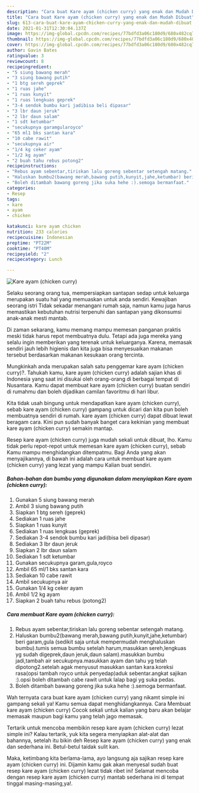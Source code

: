```yaml
---
description: "Cara buat Kare ayam (chicken curry) yang enak dan Mudah Dibuat"
title: "Cara buat Kare ayam (chicken curry) yang enak dan Mudah Dibuat"
slug: 613-cara-buat-kare-ayam-chicken-curry-yang-enak-dan-mudah-dibuat
date: 2021-01-31T12:30:04.137Z
image: https://img-global.cpcdn.com/recipes/77bdfd3a06c180d9/680x482cq70/kare-ayam-chicken-curry-foto-resep-utama.jpg
thumbnail: https://img-global.cpcdn.com/recipes/77bdfd3a06c180d9/680x482cq70/kare-ayam-chicken-curry-foto-resep-utama.jpg
cover: https://img-global.cpcdn.com/recipes/77bdfd3a06c180d9/680x482cq70/kare-ayam-chicken-curry-foto-resep-utama.jpg
author: Gavin Bates
ratingvalue: 3
reviewcount: 8
recipeingredient:
- "5 siung bawang merah"
- "3 siung bawang putih"
- "1 btg sereh geprek"
- "1 ruas jahe"
- "1 ruas kunyit"
- "1 ruas lengkuas geprek"
- "3-4 sendok bumbu kari jadibisa beli dipasar"
- "3 lbr daun jeruk"
- "2 lbr daun salam"
- "1 sdt ketumbar"
- "secukupnya garamgularoyco"
- "65 ml1 bks santan kara"
- "10 cabe rawit"
- "secukupnya air"
- "1/4 kg ceker ayam"
- "1/2 kg ayam"
- "2 buah tahu rebus potong2"
recipeinstructions:
- "Rebus ayam sebentar,tiriskan lalu goreng sebentar setengah matang."
- "Haluskan bumbu2(bawang merah,bawang putih,kunyit,jahe,ketumbar) beri garam,gula (sedikit saja untuk mempermudah menghaluskan bumbu).tumis semua bumbu setelah harum,masukkan sereh,lengkuas yg sudah digeprek,daun jeruk,daun salam).masukkan bumbu jadi,tambah air secukupnya.masukkan ayam dan tahu yg telah dipotong2.setelah agak menyusut masukkan santan kara.koreksi rasa(opsi tambah royco untuk penyedap)aduk sebentar.angkat sajikan :).opsi boleh ditambah cabe rawit untuk lalap bagi yg suka pedas."
- "Boleh ditambah bawang goreng jika suka hehe :).semoga bermanfaat."
categories:
- Resep
tags:
- kare
- ayam
- chicken

katakunci: kare ayam chicken 
nutrition: 233 calories
recipecuisine: Indonesian
preptime: "PT22M"
cooktime: "PT40M"
recipeyield: "2"
recipecategory: Lunch

---
```



![Kare ayam (chicken curry)](https://img-global.cpcdn.com/recipes/77bdfd3a06c180d9/680x482cq70/kare-ayam-chicken-curry-foto-resep-utama.jpg)

Selaku seorang orang tua, mempersiapkan santapan sedap untuk keluarga merupakan suatu hal yang memuaskan untuk anda sendiri. Kewajiban seorang istri Tidak sekadar menangani rumah saja, namun kamu juga harus memastikan kebutuhan nutrisi terpenuhi dan santapan yang dikonsumsi anak-anak mesti mantab.

Di zaman  sekarang, kamu memang mampu memesan panganan praktis meski tidak harus repot membuatnya dulu. Tetapi ada juga mereka yang selalu ingin memberikan yang terenak untuk keluarganya. Karena, memasak sendiri jauh lebih higienis dan kita juga bisa menyesuaikan makanan tersebut berdasarkan makanan kesukaan orang tercinta. 



Mungkinkah anda merupakan salah satu penggemar kare ayam (chicken curry)?. Tahukah kamu, kare ayam (chicken curry) adalah sajian khas di Indonesia yang saat ini disukai oleh orang-orang di berbagai tempat di Nusantara. Kamu dapat membuat kare ayam (chicken curry) buatan sendiri di rumahmu dan boleh dijadikan camilan favoritmu di hari libur.

Kita tidak usah bingung untuk mendapatkan kare ayam (chicken curry), sebab kare ayam (chicken curry) gampang untuk dicari dan kita pun boleh membuatnya sendiri di rumah. kare ayam (chicken curry) dapat dibuat lewat beragam cara. Kini pun sudah banyak banget cara kekinian yang membuat kare ayam (chicken curry) semakin mantap.

Resep kare ayam (chicken curry) juga mudah sekali untuk dibuat, lho. Kamu tidak perlu repot-repot untuk memesan kare ayam (chicken curry), sebab Kamu mampu menghidangkan ditempatmu. Bagi Anda yang akan menyajikannya, di bawah ini adalah cara untuk membuat kare ayam (chicken curry) yang lezat yang mampu Kalian buat sendiri.

<!--inarticleads1-->

##### Bahan-bahan dan bumbu yang digunakan dalam menyiapkan Kare ayam (chicken curry):

1. Gunakan 5 siung bawang merah
1. Ambil 3 siung bawang putih
1. Siapkan 1 btg sereh (geprek)
1. Sediakan 1 ruas jahe
1. Siapkan 1 ruas kunyit
1. Sediakan 1 ruas lengkuas (geprek)
1. Sediakan 3-4 sendok bumbu kari jadi(bisa beli dipasar)
1. Sediakan 3 lbr daun jeruk
1. Siapkan 2 lbr daun salam
1. Sediakan 1 sdt ketumbar
1. Gunakan secukupnya garam,gula,royco
1. Ambil 65 ml/1 bks santan kara
1. Sediakan 10 cabe rawit
1. Ambil secukupnya air
1. Gunakan 1/4 kg ceker ayam
1. Ambil 1/2 kg ayam
1. Siapkan 2 buah tahu rebus (potong2)




<!--inarticleads2-->

##### Cara membuat Kare ayam (chicken curry):

1. Rebus ayam sebentar,tiriskan lalu goreng sebentar setengah matang.
1. Haluskan bumbu2(bawang merah,bawang putih,kunyit,jahe,ketumbar) beri garam,gula (sedikit saja untuk mempermudah menghaluskan bumbu).tumis semua bumbu setelah harum,masukkan sereh,lengkuas yg sudah digeprek,daun jeruk,daun salam).masukkan bumbu jadi,tambah air secukupnya.masukkan ayam dan tahu yg telah dipotong2.setelah agak menyusut masukkan santan kara.koreksi rasa(opsi tambah royco untuk penyedap)aduk sebentar.angkat sajikan :).opsi boleh ditambah cabe rawit untuk lalap bagi yg suka pedas.
1. Boleh ditambah bawang goreng jika suka hehe :).semoga bermanfaat.




Wah ternyata cara buat kare ayam (chicken curry) yang nikamt simple ini gampang sekali ya! Kamu semua dapat menghidangkannya. Cara Membuat kare ayam (chicken curry) Cocok sekali untuk kalian yang baru akan belajar memasak maupun bagi kamu yang telah jago memasak.

Tertarik untuk mencoba membikin resep kare ayam (chicken curry) lezat simple ini? Kalau tertarik, yuk kita segera menyiapkan alat-alat dan bahannya, setelah itu bikin deh Resep kare ayam (chicken curry) yang enak dan sederhana ini. Betul-betul taidak sulit kan. 

Maka, ketimbang kita berlama-lama, ayo langsung aja sajikan resep kare ayam (chicken curry) ini. Dijamin kamu gak akan menyesal sudah buat resep kare ayam (chicken curry) lezat tidak ribet ini! Selamat mencoba dengan resep kare ayam (chicken curry) mantab sederhana ini di tempat tinggal masing-masing,ya!.

